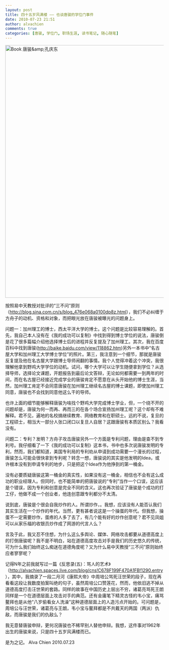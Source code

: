 ```yaml
---
layout: post
title: 四十五岁风满楼 —— 也谈唐骏的学位门事件
date: 2010-07-23 21:51
author: alvachien
comments: true
categories: [唐骏, 学位门, 职场生涯, 读书笔记, 随心随笔]
---
```

<a title="Book 唐骏&amp;amp;孔庆东 by Alva Chien, on Flickr" href="http://www.flickr.com/photos/alvachien/4812861966/"><img src="http://farm5.static.flickr.com/4074/4812861966_f2ae320f21_b.jpg" alt="Book 唐骏&amp;amp;孔庆东" width="800" /></a>

按照易中天教授对批评的“三不问”原则（<a href="http://blog.sina.com.cn/s/blog_476e068a0100dp8z.html">http://blog.sina.com.cn/s/blog_476e068a0100dp8z.html</a>），我们不必纠缠于方舟子的动机、资格和对象，而把眼光放在唐骏被曝光的问题身上。

问题一：加州理工的博士，西太平洋大学的博士。这个问题是比较容易理解的。首先，我自己本人没有在《我的成功可以复制》中找到得到博士学位的说法，唐骏倒是花了很多篇幅介绍他选择博士后的进程并反复提及了加州理工。其次，我在百度百科中找到唐骏(<a href="http://baike.baidu.com/view/118862.htm">http://baike.baidu.com/view/118862.htm</a>)另外一本书中“名古屋大学和加州理工大学博士学位”的照片。第三，我注意到一个细节，那就是唐骏反复提及他在名古屋大学跟博士导师闹翻的事情。我个人觉得冲着这个冲突，我很理解他拿到野鸡大学学位的动机。试问，哪个大学可以让学生随便拿到学位？从选择导师，选择论文课题，开题报告到最后论文答辩，无论如何都需要一到两年的时间，而在名古屋已经接近完成学业的唐骏肯定不愿意在从头开始他的博士生涯，当然，加州理工肯定不会同意唐骏在加州理工继续名古屋的博士课题，即使加州理工同意，唐骏也不会找到同意他这么干的导师。

也许上面的细节能够解释唐骏为啥找个野鸡大学完成博士学业，但，一个绕不开的问题却是，唐骏为何一而再、再而三的在各个场合宣扬加州理工呢？这个却有不难解释。君不见，遍地的名校搞继续教育、网络教育和在职硕士。远的不说，复旦的工程硕士，相当大一部分人张口闭口以复旦人自居？这跟唐骏有本质区别么？我看没有。

问题二：专利？发明？方舟子攻击唐骏另外一个方面是专利问题，理由是查不到专利号。我仔细看了一下《我的成功可以复制》这本书，书中也多次说唐骏发明的专利，然而，我们都知道，美国专利局的专利劝从申请到成功需要一个漫长的过程，唐骏怎么可能会很快拿到专利呢？转念一想，唐骏说的其实是他发明的Idea，或许根本没有到申请专利的地步，只是把这个Idea作为他挣到的第一桶金。

没有必要质疑唐骏这第一桶金的真实性，如果没有这一桶金，相信也不会有这么成功的职业经理人。但同时，也不能简单的把唐骏说的“专利”当作一个口误，这应该是个错误，因为专利和创意是完全不同的含义。这也再次验证了唐骏是个成功的打工仔，他做不成一个创业者，他连创意跟专利都分不太清。

说到底，唐骏是个很会自我炒作的人。所谓炒作，。我想，应该没有人能否认我们其实生活在一个炒作的年代。当然，更有甚者说这是一个操蛋的年代。但我想，操蛋不一定需要炒作，蛋疼的人多了去了，有几个能有好的炒作创意呢？君不见凤姐可以从家乐福的收银员炒作成了网游的代言人么？

言及于此，我又忍不住想，为什么这么多舆论、媒体、网络攻击都要从道德高度上的打倒唐骏呢？我不是不明白，站在道德高度攻击对手是我们的历史悠久的传统，可为什么我们始终这么痴迷在道德角度呢？又为什么易中天教授“三不问”原则始终应者寥寥呢？

记得N年之前我就写过一篇《反思录(五)：骂人的艺术》（<a href="http://alvachien.spaces.live.com/blog/cns!C678F199F470A1FB!1290.entry">http://alvachien.spaces.live.com/blog/cns!C678F199F470A1FB!1290.entry</a>），其中，我摘录了一段二月河《康熙大帝》中周培公骂死汪世荣的段子，现在再看看这段让我数度拍案叫绝的句子，虽然周培公口赞莲花，然而，他依旧逃不掉从道德高度打击汪世荣的套路。同样的故事在中国历史上层出不穷，诸葛亮骂死王朗同样是一个在道德层面上攻击对手的典范。还有金庸笔下精灵古怪的韦小宝，痛骂鳌拜也是从他“八岁偷看女人洗澡”这种道德层面上的人造污点开始的。可问题是，周培公与汪世荣，诸葛亮与王朗，韦小宝与鳌拜都是不共戴天的两国（两派）仇敌，而唐骏是我们的仇敌么？

我无意替唐骏申辩，更何况唐骏也不稀罕别人替他申辩。我想，这件事对1962年出生的唐骏来说，只是四十五岁风满楼而已。

是为之记。
Alva Chien
2010.07.23
